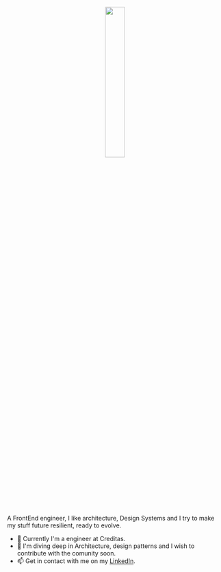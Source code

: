 <p align="center">
<img src="https://user-images.githubusercontent.com/16087712/185531212-6d981ae0-5b81-4469-8ab0-aef634a6c84b.png" width="30%">
</p>

A FrontEnd engineer, I like architecture, Design Systems and I try to make my stuff future resilient, ready to evolve.

- 🔭 Currently I'm a engineer at Creditas.
- 🌱 I'm diving deep in Architecture, design patterns and I wish to contribute with the comunity soon.
- 📫 Get in contact with me on my [LinkedIn](https://www.linkedin.com/in/matheushf/).
